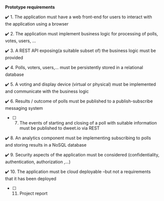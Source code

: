 **Prototype requirements**

:heavy_check_mark: 1.  The application must have a web front-end for users to interact with the application using a browser

:heavy_check_mark: 2.  The application must implement business logic for processing of polls, votes, users, ...

:heavy_check_mark: 3.  A REST API exposing(a suitable subset of) the business logic must be provided

:heavy_check_mark: 4.  Polls, voters, users,... must be persistently stored in a relational database

:heavy_check_mark: 5.  A voting and display device (virtual or physical) must be implemented and communicate with the business logic

:heavy_check_mark: 6.  Results / outcome of polls must be published to a publish-subscribe messaging system

- [ ] 7.  The events of starting and closing of a poll with suitable information must be published to dweet.io via REST

:heavy_check_mark: 8.  An analytics component must be implementing subscribing to polls and storing results in a NoSQL database

:heavy_check_mark: 9.  Security aspects of the application must be considered (confidentiality, authentication, authorization ,...)

:heavy_check_mark: 10. The application must be cloud deployable –but not a requirements that it has been deployed

- [ ] 11. Project report
